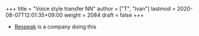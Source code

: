 +++
title = "Voice style transfer NN"
author = ["T", "Ivan"]
lastmod = 2020-08-07T12:01:35+09:00
weight = 2084
draft = false
+++

-   [Respeak](https://www.respeecher.com/) is a company doing this
